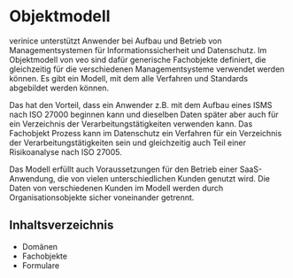 # Objektmodell

verinice unterstützt Anwender bei Aufbau und Betrieb von Managementsystemen für Informationssicherheit und Datenschutz. Im Objektmodell von veo sind dafür generische Fachobjekte definiert, die gleichzeitig für die verschiedenen Managementsysteme verwendet werden können. Es gibt ein Modell, mit dem alle Verfahren und Standards abgebildet werden können.

Das hat den Vorteil, dass ein Anwender z.B. mit dem Aufbau eines ISMS nach ISO 27000 beginnen kann und dieselben Daten später aber auch für ein Verzeichnis der Verarbeitungstätigkeiten verwenden kann. Das Fachobjekt Prozess kann im Datenschutz ein Verfahren für ein Verzeichnis der Verarbeitungstätigkeiten sein und gleichzeitig auch Teil einer Risikoanalyse nach ISO 27005.

Das Modell erfüllt auch Voraussetzungen für den Betrieb einer SaaS-Anwendung, die von vielen unterschiedlichen Kunden genutzt wird. Die Daten von verschiedenen Kunden im Modell werden durch Organisationsobjekte sicher voneinander getrennt.

## Inhaltsverzeichnis

* <DocsLink to="/object_model/domains">Domänen</DocsLink>
* <DocsLink to="/object_model/objects">Fachobjekte</DocsLink>
* <DocsLink to="/object_model/forms">Formulare</DocsLink>
